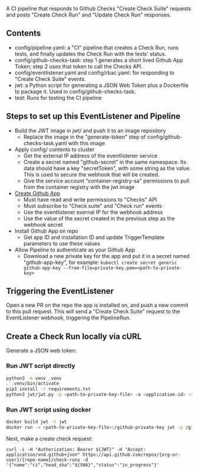 A CI pipeline that responds to Github Checks "Create Check Suite" requests and posts "Create Check Run" and "Update Check Run" responses.

## Contents

- config/pipeline.yaml: a "CI" pipeline that creates a Check Run, runs tests, and finally updates the Check Run with the tests' status.
- config/github-checks-task: step 1 generates a short lived Github App Token; step 2 uses that token to call the Checks API.
- config/eventlistener.yaml and config/rbac.yaml: for responding to "Create Check Suite" events.
- jwt: a Python script for generating a JSON Web Token plus a Dockerfile to package it. Used in config/github-checks-task.
- test: Runs for testing the CI pipeline

## Steps to set up this EventListener and Pipeline
- Build the JWT image in jwt/ and push it to an image repository
  - Replace the image in the "generate-token" step of config/github-checks-task.yaml with this image
- Apply config/ contents to cluster
  - Get the external IP address of the eventlistener service
  - Create a secret named "github-secret" in the same namespace. Its data should have a key "secretToken", with some string as the value.
  This is used to secure the webhook that will be created.
  - Give the service account "container-registry-sa" permissions to pull from the container registry with the jwt image
- [Create Github App](https://docs.github.com/en/developers/apps/building-github-apps/creating-a-github-app)
  - Must have read and write permissions to "Checks" API
  - Must subscribe to "Check suite" and "Check run" events
  - Use the eventlistener exernal IP for the webhook address
  - Use the value of the secret created in the previous step as the webhook secret
- Install Github App on repo
  - Get app ID and installation ID and update TriggerTemplate parameters to use these values
- Allow Pipeline to authenticate as your Github App
  - Download a new private key for the app and put it in a secret named "github-app-key", for example:
  `kubectl create secret generic github-app-key --from-file=private-key.pem=<path-to-private-key>`

## Triggering the EventListener

Open a new PR on the repo the app is installed on, and push a new commit to this pull request.
This will send a "Create Check Suite" request to the EventListener webhook, triggering the PipelineRun.

## Create a Check Run locally via cURL

Generate a JSON web token:

### Run JWT script directly
```sh
python3 -m venv .venv
. .venv/bin/activate
pip3 install -r requirements.txt
python3 jwt/jwt.py -p <path-to-private-key-file> -a <application-id> -i <installation-id> -c <cache-file>
```

### Run JWT script using docker
```sh
docker build jwt -t jwt
docker run -v <path-to-private-key-file>:/github-private-key jwt -p /github-private-key
```

Next, make a create check request:
```
curl -i -H "Authorization: Bearer ${JWT}" -H "Accept: application/vnd.github+json" https://api.github.com/repos/{org-or-user}/{repo-name}/check-runs -d '{"name":"ci","head_sha":"${SHA}","status":"in_progress"}'
```